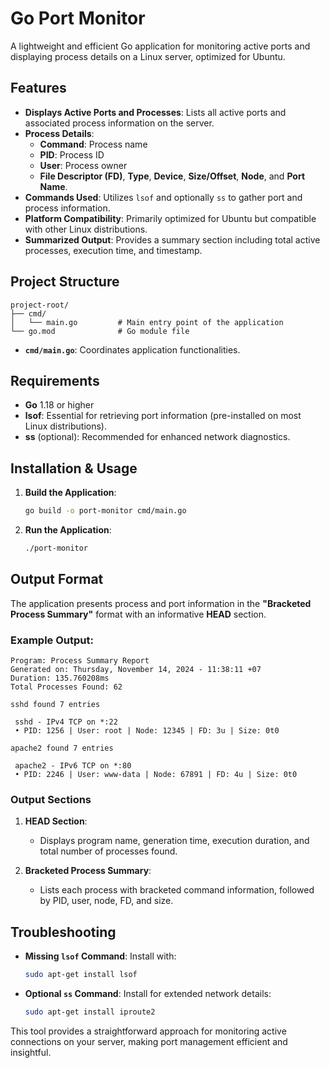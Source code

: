 # Go Port Monitor

A lightweight and efficient Go application for monitoring active ports and displaying process details on a Linux server, optimized for Ubuntu.

## Features

- **Displays Active Ports and Processes**: Lists all active ports and associated process information on the server.
- **Process Details**:
  - **Command**: Process name
  - **PID**: Process ID
  - **User**: Process owner
  - **File Descriptor (FD)**, **Type**, **Device**, **Size/Offset**, **Node**, and **Port Name**.
- **Commands Used**: Utilizes `lsof` and optionally `ss` to gather port and process information.
- **Platform Compatibility**: Primarily optimized for Ubuntu but compatible with other Linux distributions.
- **Summarized Output**: Provides a summary section including total active processes, execution time, and timestamp.

## Project Structure

```plaintext
project-root/
├── cmd/
│   └── main.go         # Main entry point of the application
└── go.mod              # Go module file
```

- **`cmd/main.go`**: Coordinates application functionalities.

## Requirements

- **Go** 1.18 or higher
- **lsof**: Essential for retrieving port information (pre-installed on most Linux distributions).
- **ss** (optional): Recommended for enhanced network diagnostics.

## Installation & Usage

1. **Build the Application**:
   ```bash
   go build -o port-monitor cmd/main.go
   ```

2. **Run the Application**:
   ```bash
   ./port-monitor
   ```

## Output Format

The application presents process and port information in the **"Bracketed Process Summary"** format with an informative **HEAD** section.

### Example Output:
```plaintext
Program: Process Summary Report
Generated on: Thursday, November 14, 2024 - 11:38:11 +07
Duration: 135.760208ms
Total Processes Found: 62

sshd found 7 entries

 sshd - IPv4 TCP on *:22
 • PID: 1256 | User: root | Node: 12345 | FD: 3u | Size: 0t0

apache2 found 7 entries

 apache2 - IPv6 TCP on *:80
 • PID: 2246 | User: www-data | Node: 67891 | FD: 4u | Size: 0t0
```

### Output Sections
1. **HEAD Section**: 
   - Displays program name, generation time, execution duration, and total number of processes found.
   
2. **Bracketed Process Summary**: 
   - Lists each process with bracketed command information, followed by PID, user, node, FD, and size.

## Troubleshooting

- **Missing `lsof` Command**: Install with:
  ```bash
  sudo apt-get install lsof
  ```
- **Optional `ss` Command**: Install for extended network details:
  ```bash
  sudo apt-get install iproute2
  ```

This tool provides a straightforward approach for monitoring active connections on your server, making port management efficient and insightful.
